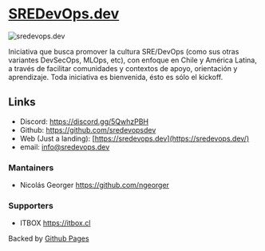 # [SREDevOps.dev](https://sredevops.dev/)

![sredevops.dev](https://sredevops.dev/logo.png)

Iniciativa que busca promover la cultura SRE/DevOps (como sus otras variantes DevSecOps, MLOps, etc), con enfoque en Chile y América Latina, a través de facilitar comunidades y contextos de apoyo, orientación y aprendizaje. Toda iniciativa es bienvenida, ésto es sólo el kickoff.

## Links

- Discord: <https://discord.gg/5QwhzPBH>  
- Github: <https://github.com/sredevopsdev>
- Web (Just a landing): [https://sredevops.dev](https://sredevops.dev/)
- email: info@sredevops.dev

### Mantainers

- Nicolás Georger <https://github.com/ngeorger>

### Supporters

- ITBOX <https://itbox.cl>

Backed by [Github Pages](https://pages.github.com/)
